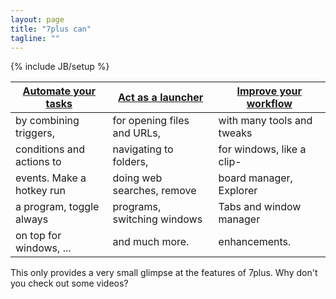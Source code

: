 ```yaml
---
layout: page
title: "7plus can"
tagline: ""
---
```

{% include JB/setup %}

| [Automate your tasks](EventSystem.html) | [Act as a launcher](Accessor.html) | [Improve your workflow](ToolsTweaks.html) |
| -------------------------- | --------------------------  | -------------------------- |
| by combining triggers,     | for opening files and URLs, | with many tools and tweaks |
| conditions and actions to  | navigating to folders,      | for windows, like a clip-  |
| events. Make a hotkey run  | doing web searches, remove  | board manager, Explorer    |
| a program, toggle always   | programs, switching windows | Tabs and window manager    |
| on top for windows, ...    | and much more.              | enhancements.              |

This only provides a very small glimpse at the features of 7plus. Why don't you check out some videos?